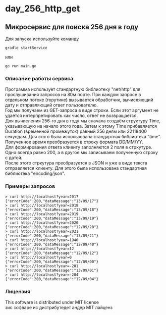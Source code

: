 # day_256_http_get
## Микросервис для поиска 256 дня в году
Для запуска используйте команду  
```
gradle startService
```
или
```
go run main.go  
```
### Описание работы сервиса
Программа использует стандартную библиотеку "net/http" для прослушивания запросов на 80м порте. При каждом запросе в отдельном потоке (горутине) вызывается обработчик, вычисляющий дату и отправляющий ответ пользователю.  
Год мы получаем из GET-запроса в виде строки. Если этот аргумент не удаётся интерпретировать как число, ответ не возвращается.  
Для вычисления 256-го дня в году мы сначала создаём структуру Time, указывающую на начало этого года. 
Затем к этому Time прибавляется Duration (временной промежуток) равный 256 дням или 22118400 секундам. 
Для этого была использована стандартная библиотека "time".  
Полученное время преобразуется в строку формата DD/MM/YY.  
Для формирования ответа клиенту заполняются 2 поля в стркутуре. Одно всегда равно 200, а в другое мы записываем полученную строку с датой.  
После этого стркутура преобразуется в JSON и уже в виде текста отправляется клиенту. Для этого была использована стандартная библиотека "encoding/json".
### Примеры запросов
```
> curl http://localhost?year=2017
{"errorCode":200,"dataMessage":"13/09/17"}
> curl http://localhost?year=2018
{"errorCode":200,"dataMessage":"13/09/18"}
> curl http://localhost?year=2019
{"errorCode":200,"dataMessage":"13/09/19"}
> curl http://localhost?year=2020
{"errorCode":200,"dataMessage":"12/09/20"}
> curl http://localhost?year=2021
{"errorCode":200,"dataMessage":"13/09/21"}
> curl http://localhost?year=1940
{"errorCode":200,"dataMessage":"12/09/40"}
> curl http://localhost?year=12
{"errorCode":200,"dataMessage":"12/09/12"}
> curl http://localhost?year=0
{"errorCode":200,"dataMessage":"12/09/00"}
> curl http://localhost?year=-201
{"errorCode":200,"dataMessage":"13/09/01"}
> curl http://localhost?year=-204
{"errorCode":200,"dataMessage":"12/09/04"}
```
### Лицензия
This software is distributed under MIT license  
зис софваре ис дистрибутедет андер MIT лайценз  
